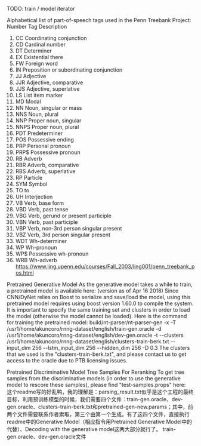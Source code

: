 TODO: train / model  iterator


Alphabetical list of part-of-speech tags used in the Penn Treebank Project:
Number Tag Description
1.	CC	Coordinating conjunction
2.	CD	Cardinal number
3.	DT	Determiner
4.	EX	Existential there
5.	FW	Foreign word
6.	IN	Preposition or subordinating conjunction
7.	JJ	Adjective
8.	JJR	Adjective, comparative
9.	JJS	Adjective, superlative
10.	LS	List item marker
11.	MD	Modal
12.	NN	Noun, singular or mass
13.	NNS	Noun, plural
14.	NNP	Proper noun, singular
15.	NNPS	Proper noun, plural
16.	PDT	Predeterminer
17.	POS	Possessive ending
18.	PRP	Personal pronoun
19.	PRP$	Possessive pronoun
20.	RB	Adverb
21.	RBR	Adverb, comparative
22.	RBS	Adverb, superlative
23.	RP	Particle
24.	SYM	Symbol
25.	TO	to
26.	UH	Interjection
27.	VB	Verb, base form
28.	VBD	Verb, past tense
29.	VBG	Verb, gerund or present participle
30.	VBN	Verb, past participle
31.	VBP	Verb, non-3rd person singular present
32.	VBZ	Verb, 3rd person singular present
33.	WDT	Wh-determiner
34.	WP	Wh-pronoun
35.	WP$	Possessive wh-pronoun
36.	WRB	Wh-adverb
https://www.ling.upenn.edu/courses/Fall_2003/ling001/penn_treebank_pos.html

Pretrained Generative Model
As the generative model takes a while to train, a pretrained model is available here: (version as of Apr 16 2018)
Since CNN/DyNet relies on Boost to serialize and save/load the model, using this pretrained model requires using boost version 1.60.0 to compile the system. It is important to specify the same training set and clusters in order to load the model (otherwise the model cannot be loaded). Here is the command for training the pretrained model:
build/nt-parser/nt-parser-gen -x -T /usr1/home/akuncoro/rnng-dataset/english/train-gen.oracle -d /usr1/home/akuncoro/rnng-dataset/english/dev-gen.oracle -t --clusters /usr1/home/akuncoro/rnng-dataset/english/clusters-train-berk.txt --input_dim 256 --lstm_input_dim 256 --hidden_dim 256 -D 0.3
The clusters that we used is the "clusters-train-berk.txt", and please contact us to get access to the oracle due to PTB licensing issues.

Pretrained Discriminative Model Tree Samples For Reranking
To get tree samples from the discriminative models (in order to use the generative model to rescore these samples), please find "test-samples.props" here:  
这个readme写的好乱鸭，我的理解是：parsing_result.txt似乎是这个工程的最终目标，利用预训练模型的时候，我们需要四个文件：train-gen.oracle、dev-gen.oracle、clusters-train-berk.txt和pretrained-gen-new.params；其中，前两个文件需要联系作者索取，第三个由第一个生成。有了这四个文件，直接执行readme中的Generative Model（相应指令用Pretrained Generative Model中的代替）、Decoding with the generative model这两大部分就行了。
train-gen.oracle、dev-gen.oracle文件
